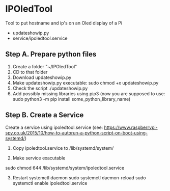 # IPOledTool

Tool to put hostname and ip's on an Oled display of a Pi

- updateshowip.py
- service/ipoledtool.service

## Step A. Prepare python files

1. Create a folder "~/IPOledTool"
2. CD to that folder
3. Download updateshowip.py
4. Make updateshowip.py executable:
sudo chmod +x updateshowip.py
5. Check the script
./updateshowip.py
6. Add possibly missing libraries using pip3 (now you are supposed to use: sudo python3 -m pip install some_python_library_name)

## Step B. Create a Service

Create a service using ipoledtool.service
(see: https://www.raspberrypi-spy.co.uk/2015/10/how-to-autorun-a-python-script-on-boot-using-systemd/)

1. Copy ipoledtool.service to /lib/systemd/system/

2. Make service exacutable

sudo chmod 644 /lib/systemd/system/ipoledtool.service

3. Restart systemctl daemon
sudo systemctl daemon-reload
sudo systemctl enable ipoledtool.service
